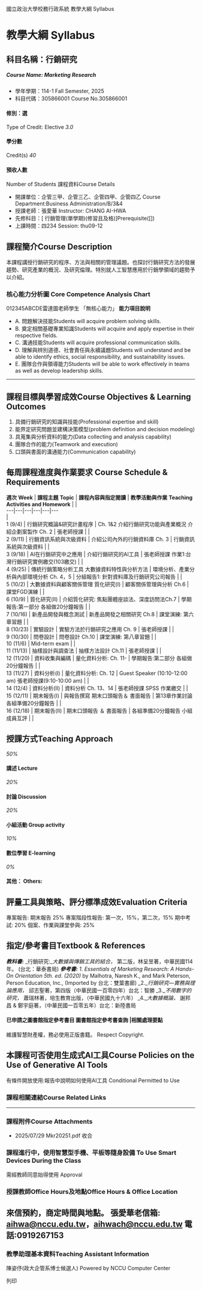 國立政治大學校務行政系統 教學大綱 Syllabus
# 教學大綱 Syllabus
##  科目名稱：行銷研究 
#####  Course Name: Marketing Research
  * 學年學期：114-1 Fall Semester, 2025 
  * 科目代碼：305866001 Course No.305866001


#### 修別：選
Type of Credit: Elective 
_3.0_
#### 學分數
Credit(s)
_40_
#### 預收人數
Number of Students
課程資料Course Details
  * 開課單位：企管三甲、企管三乙、企管四甲、企管四乙 Course Department:Business Administration/B/3&4 
  * 授課老師：張愛華 Instructor: CHANG AI-HWA 
  * 先修科目：[ 行銷管理(單學期)(修習且及格)]Prerequisite([])
  * 上課時間：四234 Session: thu09-12


##  課程簡介Course Description
本課程講授行銷研究的程序、方法與相關的管理議題。也探討行銷研究方法的發展趨勢、研究產業的概況、及研究倫理。特別就人工智慧應用於行銷學領域的趨勢予以介紹。
###  核心能力分析圖 Core Competence Analysis Chart
012345ABCDE雷達圖老師學生
「無核心能力」 
**能力項目說明**
  * A. 問題解決技能Students will acquire problem solving skills.
  * B. 奠定相關基礎專業知識Students will acquire and apply expertise in their respective fields.
  * C. 溝通技能Students will acquire professional communication skills.
  * D. 理解與辨別道德、社會責任與永續議題Students will understand and be able to identify ethics, social responsibility, and sustainability issues.
  * E. 團隊合作與領導能力Students will be able to work effectively in teams as well as develop leadership skills.


* * *
##  課程目標與學習成效Course Objectives & Learning Outcomes 
  1. 具備行銷研究的知識與技能(Professional expertise and skill)
  2. 能界定研究問題並建構決策模型(problem definition and decision modeling)
  3. 具蒐集與分析資料的能力(Data collecting and analysis capability)
  4. 團隊合作的能力(Teamwork and execution)
  5. 口頭與書面的溝通能力(Communication capability)


##  每周課程進度與作業要求 Course Schedule & Requirements
**週次** **Week** |  **課程主題** **Topic** |  **課程內容與指定閱讀** |  **教學活動與作業** **Teaching Activities and Homework** |  |   
---|---|---|---|---|---  
|   
1 (9/4) |  行銷研究概論&研究計畫程序 |  Ch. 1&2 介紹行銷研究功能與產業概況  介紹企劃案製作 Ch. 2 |  張老師授課 |  |   
2 (9/11) |  行銷資訊系統與次級資料 |  介紹公司內外的行銷資料庫 Ch. 3 |  行銷資訊系統與次級資料 |  |   
3 (9/18) |  AI在行銷研究中之應用 |  介紹行銷研究的AI工具 |  張老師授課 作業1:台灣行銷研究實例繳交(103繳交) |  |   
4 (9/25) |  傳統行銷策略分析工具 大數據資料特性與分析方法 |  環境分析、產業分析與內部環境分析 Ch. 4，5 |  分組報告1: 針對資料庫及行銷研究公司報告 |  |   
5 (10/2) |  大數據資料與顧客關係管理 質化研究(I) |  顧客關係管理與分析 Ch.6 |  課堂FGD演練 |  |   
6 (10/9) |  質化研究(II) |  介紹質化研究: 焦點團體座談法、深度訪問法Ch.7 |  學期報告:第一部分 各組做20分鐘報告 |  |   
7 (10/16) |  新產品開發與概念測試  |  新產品開發之相關研究 Ch.8  |  課堂演練: 第六章習題 |  |   
8 (10/23) |  實驗設計 |  實驗方法於行銷研究之應用 Ch. 9 |  張老師授課 |  |   
9 (10/30) |  問卷設計 |  問卷設計 Ch.10 |  課堂演練: 第八章習題 |  |   
10 (11/6) |  Mid-term exam |  |   
11 (11/13) |  抽樣設計與調查法 |  抽樣方法設計 Ch.11 |  張老師授課 |  |   
12 (11/20) |  資料收集與編碼 |  量化資料分析: Ch. 11- |  學期報告:第二部分 各組做20分鐘報告 |  |   
13 (11/27) |  資料分析(I) |  量化資料分析: Ch. 12 |  Guest Speaker (10:10-12:00 am) 張老師授課(9:10-10:00 am) |  |   
14 (12/4) |  資料分析(II) |  資料分析 Ch. 13、14 |  張老師授課 SPSS 作業繳交 |  |   
15 (12/11) |  期末報告(I) |  與報告撰寫 期末口頭報告＆ 書面報告 |  第13章作業討論 各組準備20分鐘報告 |  |   
16 (12/18) |  期末報告(II) |  期末口頭報告 ＆ 書面報告 |  各組準備20分鐘報告 小組成員互評 |  |   
##  授課方式Teaching Approach
_50%_
####  講述 Lecture
_20%_
####  討論 Discussion
_20%_
####  小組活動 Group activity
_10%_
####  數位學習 E-learning
_0%_
####  其他： Others:
##  評量工具與策略、評分標準成效Evaluation Criteria
專案報告: 期末報告 25% 專案階段性報告: 第一次，15%，第二次，15%
期中考試: 20% 個案、作業與課堂參與: 25%
##  指定/參考書目Textbook & References
**_教科書:_**
_行銷研究:__大數據與傳銷工具的結合，_ 第二版，林呈昱著，中華民國114年。 (台北：華泰書局)
**_參考書:_**
_1. Essentials of Marketing Research: A Hands-On Orientation 5th. ed. (2020)_ by Malhotra, Naresh K., and Mark Peterson, Person Education, Inc., (Imported by 台北：雙葉書廊)
_2.__行銷研究—實務與理論應用，_ 邱志聖著，第四版（中華民國一百零四年）台北：智勝
_3.__不用數字的研究，_ 蕭瑞林著，培生教育出版，（中華民國九十六年）
_4.__大數據概論，_ 謝邦昌 & 鄭宇庭著，（中華民國一百零五年）台北：新陸書局
####  已申請之圖書館指定參考書目  圖書館指定參考書查詢 |相關處理要點
維護智慧財產權，務必使用正版書籍。 Respect Copyright.
##  本課程可否使用生成式AI工具Course Policies on the Use of Generative AI Tools
有條件開放使用:報告中說明如何使用AI工具 Conditional Permitted to Use 
###  課程相關連結Course Related Links
* * *
###  課程附件Course Attachments
  * 2025/07/29 Mkr20251.pdf  收合 


###  課程進行中，使用智慧型手機、平板等隨身設備 To Use Smart Devices During the Class
需經教師同意始得使用  Approval
###  授課教師Office Hours及地點Office Hours & Office Location
來信預約，商定時間與地點。 張愛華老信箱: aihwa@nccu.edu.tw，aihwach@nccu.edu.tw 電話:0919267153  
---  
###  教學助理基本資料Teaching Assistant Information
陳姿伃(政大企管系博士候選人)
Powered by NCCU Computer Center
  
列印
